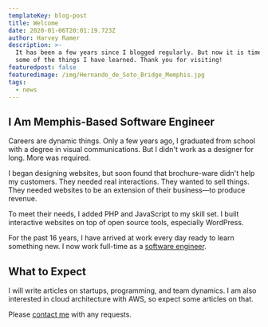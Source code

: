 ```yaml
---
templateKey: blog-post
title: Welcome
date: 2020-01-06T20:01:19.723Z
author: Harvey Ramer
description: >-
  It has been a few years since I blogged regularly. But now it is time to share
  some of the things I have learned. Thank you for visiting!
featuredpost: false
featuredimage: /img/Hernando_de_Soto_Bridge_Memphis.jpg
tags:
  - news
---
```


## I Am Memphis-Based Software Engineer

Careers are dynamic things. Only a few years ago, I graduated from school with a degree in visual communications. But I didn't work as a designer for long. More was required.

I began designing websites, but soon found that brochure-ware didn't help my customers. They needed real interactions. They wanted to sell things. They needed websites to be an extension of their business—to produce revenue.

To meet their needs, I added PHP and JavaScript to my skill set. I built interactive websites on top of open source tools, especially WordPress.

For the past 16 years, I have arrived at work every day ready to learn something new. I now work full-time as a [software engineer](/about).

## What to Expect

I will write articles on startups, programming, and team dynamics. I am also interested in cloud architecture with AWS, so expect some articles on that.

Please [contact me](/contact) with any requests.
